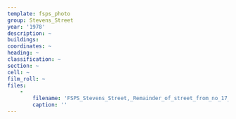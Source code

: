```yaml
---
template: fsps_photo
group: Stevens_Street
year: '1978'
description: ~
buildings:
coordinates: ~
heading: ~
classification: ~
section: ~
cell: ~
film_roll: ~
files:
    -
        filename: 'FSPS_Stevens_Street,_Remainder_of_street_from_no_17_to_corner_of_Hampton_Road,_10-4-A_1978.png'
        caption: ''
---
```

